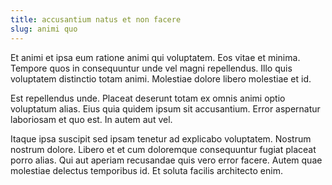 ```yaml
---
title: accusantium natus et non facere
slug: animi quo
---
```


Et animi et ipsa eum ratione animi qui voluptatem. Eos vitae et minima. Tempore quos in consequuntur unde vel magni repellendus. Illo quis voluptatem distinctio totam animi. Molestiae dolore libero molestiae et id.

Est repellendus unde. Placeat deserunt totam ex omnis animi optio voluptatum alias. Eius quia quidem ipsum sit accusantium. Error aspernatur laboriosam et quo est. In autem aut vel.

Itaque ipsa suscipit sed ipsam tenetur ad explicabo voluptatem. Nostrum nostrum dolore. Libero et et cum doloremque consequuntur fugiat placeat porro alias. Qui aut aperiam recusandae quis vero error facere. Autem quae molestiae delectus temporibus id. Et soluta facilis architecto enim.
